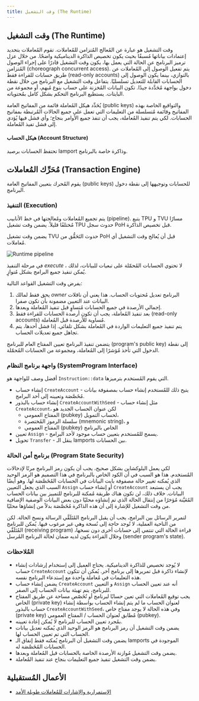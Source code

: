 ```yaml
---
title: وقت التشغيل (The Runtime)
---
```


## وقت التشغيل (The Runtime)

وقت التشغيل هو عبارة عن المُعالج المُتزامن للمُعاملات. تقوم المُعاملات بتحديد إعتمادات بياناتها مُسبقًا بحيث يكون تخصيص الذاكرة الديناميكية واضحًا. من خلال عزل ترميز البرنامج عن الحالة التي يعمل بها، يكون وقت التشغيل قادرًا على إجراء الوصول المُتزامن (choreograph concurrent access). يتم تفعيل الوصول إلى المُعاملات عن طريق حسابات للقراءة فقط (read-only accounts) بالتوازي، بينما يكون الوصول إلى الحسابات القابلة للتعديل تسلسليًا. يتفاعل وقت التشغيل مع البرنامج من خلال نقطة دخول بواجهة مُحَدَّدة جيدًا. تكون البيانات المُخزنة على حساب بنوع مُبهم، أو مجموعة من البايتات. يستطيع البرنامج التحكم بشكل كامل بمُحتوياته.

يُحَدِّد هيكل المُعاملة قائمة من المفاتيح العامة (public keys) والتواقيع الخاصة بهذه المفاتيح وقائمة مُتسلسلة من التعليمات التي تعمل على جميع الحالات المُرتبطة بمفاتيح الحسابات. لكي يتم تنفيذ المُعاملة، يجب أن تنفذ جميع الأوامر بنجاح؛ وأي فشل فيها يُؤدي إلى فشل تفيذ المُعاملة.

#### هيكل الحساب (Account Structure)

تحتفظ الحسابات برصيد lamport وذاكرة خاصة بالبرنامج.

## مُحَرِّك المُعاملات (Transaction Engine)

يقوم المُحرك بتعيين المفاتيح العامة (public keys) للحسابات وتوجيهها إلى نقطة دخول البرنامج.

### التنفيذ (Execution)

يتم تجميع المُعاملات ومُعالجتها في خط الأنابيب (pipeline). يتبع TPU و TVU مسارًا مُختلفًا قليلاً. يضمن وقت تشغيل TPU حدوث سجل PoH قبل تخصيص الذاكرة.

يضمن وقت تشغيل TVU حدوث التَحَقُّق من PoH قبل أن يُعالج وقت التشغيل أي مُعاملات.

![Runtime pipeline](/img/runtime.svg)

في مرحلة التنفيذ _execute_ ، لا تحتوي الحسابات المُحمّلة على تبعيات للبيانات، لذلك يُمكن تنفيذ جميع البرامج بشكل مُتوازٍ.

يفرض وقت التشغيل القواعد التالية:

1. يحق فقط لمالك _owner_ البرنامج تعديل مُحتويات الحساب. هذا يعني أن ناقلات البيانات عند التعيين مضمونة بأن تكون صفرا.
2. إجمالي الأرصدة في جميع الحسابات مُتساوٍ قبل تنفيذ المُعاملة وبعدها.
3. بعد تنفيذ المُعاملة، يجب أن تكون أرصدة الحسابات للقراءة فقط (read-only accounts) مُساوية للأرصدة قبل المُعاملة.
4. يتم تنفيذ جميع التعليمات الواردة في المُعاملة بشكل تلقائي. إذا فشل أحدها، يتم تجاهل جميع تعديلات الحساب.

يتضمن تنفيذ البرنامج تعيين المفتاح العام للبرنامج (program's public key) إلى نقطة الدخول التي تأخذ مُؤشرًا إلى المُعاملة، ومجموعة من الحسابات المُحمّلة.

### واجهة برنامج النظام (SystemProgram Interface)

أفضل وصف للواجهة هو `Instruction::data` التي يقوم المُستخدم بترميزها.

- إنشاء حساب `CreateAccount` - يتيح ذلك للمُستخدم إنشاء حساب بمصفوفة بيانات مُخَصَّصَة وتعيينه إلى أحد البرامج.
- إنشاء حساب بالبذور `CreateAccountWithSeed` - مثل إنشاء حساب `CreateAccount`، لكن عنوان الحساب الجديد هو
  - المفتاح العمومي (pubkey) لحساب التمويل،
  - سلسلة الرموز المُختصرة (mnemonic string)، و
  - المفتاح العمومي (pubkey) الخاص بالبرنامج
- تعيين `Assign` - يسمح للمُستخدم بتعيين حساب موجود لأحد البرامج.
- تحويل `Transfer` - ينقل الـ lamports بين الحسابات.

### برنامج أمن الحالة (Program State Security)

لكي يعمل البلوكشاين بشكل صحيح، يجب أن يكون رمز البرنامج مرنًا لإدخالات المُستخدم. هذا هو السبب في أن الكود الخاص بالبرنامج في هذا التصميم هو الرمز الوحيد الذي يُمكنه تغيير حالة مصفوفة بايت البيانات في الحسابات المُخَصَّصَة لها. وهو أيضًا السبب الذي يجعل التعيين `Assign` أو إنشاء حساب `CreateAccount` يجب أن يستبعد البيانات. خلاف ذلك، لن تكون هناك طريقة مُمكنة للبرنامج للتمييز بين بيانات الحساب المُعَيَّنة مُؤخرًا من إنتقال الحالة الذي تم إنشاؤه محليًا دون بعض البيانات الوصفية الإضافية من وقت التشغيل للإشارة إلى أن هذه الذاكرة مُخَصَّصَة بدلاً من إنشاؤها محليًا.

لتمرير الرسائل بين البرامج، يجب أن يقبل البرنامج المُتَلَقَّي الرسالة ونسخ الحالة. لكن من الناحية العملية، لا تُوجد حاجة إلى نُسخة وهي غير مرغوب فيها. يُمكن للبرنامج المُتَلَقَّي (receiving program) قراءة الحالة التي تنتمي إلى حسابات أخرى دون نسخها، وخلال القراءة يكون لديه ضمان لحالة البرنامج المُرسل (sender program's state).

### المُلاحظات

- لا يُوجد تخصيص للذاكرة الديناميكية. يحتاج العميل إلى إستخدام إرشادات إنشاء حساب `CreateAccount` لإنشاء ذاكرة قبل تمريرها إلى برنامج آخر. يُمكن أن تتكون هذه التعليمات في مُعاملة واحدة مع إستدعاء البرنامج نفسه.
- يضمن إنشاء حساب `CreateAccount` و التعيين `Assign` أنه عند تعيين الحساب للبرنامج، يتم تهيئة بيانات الحساب إلى الصفر.
- يجب توقيع المُعاملات التي تعين حسابًا لبرنامج أو تُخَصّص مساحة عن طريق المفتاح الخاص (private key) لعنوان الحساب ما لم يتم إنشاء الحساب بواسطة إنشاء حساب بالبذور `CreateAccountWithSeed`، وفي هذه الحالة لا يوجد مفتاح خاص (private key) مُطابق لعنوان الحساب / المفتاح العمومي (pubkey).
- بمُجرد تعيين الحساب للبرنامج لا يُمكن إعادة تعيينه.
- يضمن وقت التشغيل أن رمز البرنامج هو الرمز الوحيد الذي يُمكنه تعديل بيانات الحساب التي تم تعيين الحساب لها.
- يضمن وقت التشغيل أن البرنامج يُمكنه فقط إنفاق الـ lamports الموجودة في الحسابات المُخَصَّصَة له.
- يضمن وقت التشغيل مُوازنة الأرصدة الخاصة بالحسابات قبل المُعاملة وبعدها.
- يضمن وقت التشغيل تنفيذ جميع التعليمات بنجاح عند تنفيذ المُعاملة.

## الأعمال المُستقبلية

- [الإستمرارية والإشارات للمُعاملات طويلة الأمد](https://github.com/solana-labs/solana/issues/1485)
